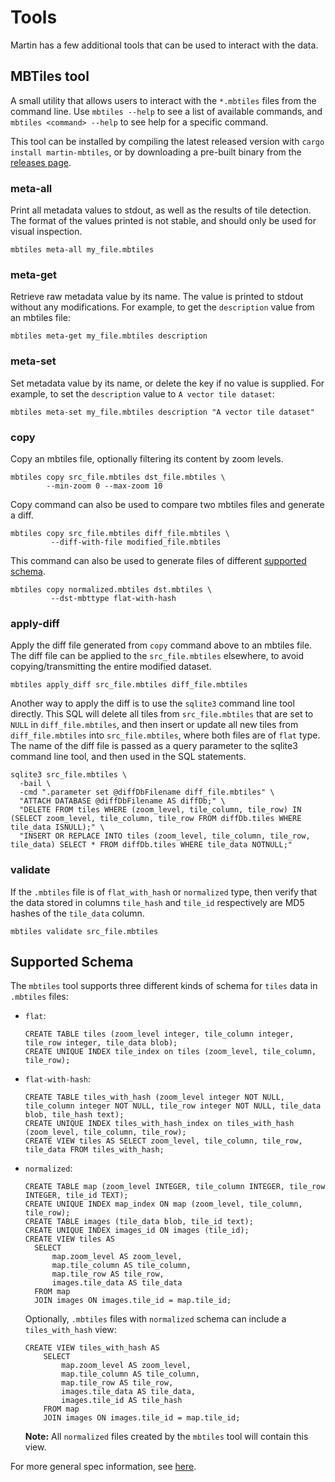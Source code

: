 # Tools

Martin has a few additional tools that can be used to interact with the data.

## MBTiles tool
A small utility that allows users to interact with the `*.mbtiles` files from the command line. Use `mbtiles --help` to see a list of available commands, and `mbtiles <command> --help` to see help for a specific command.

This tool can be installed by compiling the latest released version with `cargo install martin-mbtiles`, or by downloading a pre-built binary from the [releases page](https://github.com/maplibre/martin/releases/latest).

### meta-all
Print all metadata values to stdout, as well as the results of tile detection. The format of the values printed is not stable, and should only be used for visual inspection.

```shell
mbtiles meta-all my_file.mbtiles
```

### meta-get
Retrieve raw metadata value by its name. The value is printed to stdout without any modifications.  For example, to get the `description` value from an mbtiles file:

```shell
mbtiles meta-get my_file.mbtiles description
```

### meta-set
Set metadata value by its name, or delete the key if no value is supplied. For example, to set the `description` value to `A vector tile dataset`:

```shell
mbtiles meta-set my_file.mbtiles description "A vector tile dataset"
```

### copy
Copy an mbtiles file, optionally filtering its content by zoom levels.

```shell
mbtiles copy src_file.mbtiles dst_file.mbtiles \
        --min-zoom 0 --max-zoom 10
```

Copy command can also be used to compare two mbtiles files and generate a diff.
```shell
mbtiles copy src_file.mbtiles diff_file.mbtiles \
         --diff-with-file modified_file.mbtiles
```

This command can also be used to generate files of different [supported schema](##supported-schema).
```shell
mbtiles copy normalized.mbtiles dst.mbtiles \
         --dst-mbttype flat-with-hash
```
### apply-diff
Apply the diff file generated from `copy` command above to an mbtiles file. The diff file can be applied to the `src_file.mbtiles` elsewhere, to avoid copying/transmitting the entire modified dataset.
```shell
mbtiles apply_diff src_file.mbtiles diff_file.mbtiles
```

Another way to apply the diff is to use the `sqlite3` command line tool directly. This SQL will delete all tiles from `src_file.mbtiles` that are set to `NULL` in `diff_file.mbtiles`, and then insert or update all new tiles from `diff_file.mbtiles` into `src_file.mbtiles`, where both files are of `flat` type. The name of the diff file is passed as a query parameter to the sqlite3 command line tool, and then used in the SQL statements.
```shell
sqlite3 src_file.mbtiles \
  -bail \
  -cmd ".parameter set @diffDbFilename diff_file.mbtiles" \
  "ATTACH DATABASE @diffDbFilename AS diffDb;" \
  "DELETE FROM tiles WHERE (zoom_level, tile_column, tile_row) IN (SELECT zoom_level, tile_column, tile_row FROM diffDb.tiles WHERE tile_data ISNULL);" \
  "INSERT OR REPLACE INTO tiles (zoom_level, tile_column, tile_row, tile_data) SELECT * FROM diffDb.tiles WHERE tile_data NOTNULL;"
```

### validate
If the `.mbtiles` file is of `flat_with_hash` or `normalized` type, then verify that the data stored in columns `tile_hash` and `tile_id` respectively are MD5 hashes of the `tile_data` column.
```shell
mbtiles validate src_file.mbtiles
```

## Supported Schema
The `mbtiles` tool supports three different kinds of schema for `tiles` data in `.mbtiles` files:

- `flat`:
    ```
    CREATE TABLE tiles (zoom_level integer, tile_column integer, tile_row integer, tile_data blob);
    CREATE UNIQUE INDEX tile_index on tiles (zoom_level, tile_column, tile_row);
    ```
- `flat-with-hash`:
    ```
    CREATE TABLE tiles_with_hash (zoom_level integer NOT NULL, tile_column integer NOT NULL, tile_row integer NOT NULL, tile_data blob, tile_hash text);
    CREATE UNIQUE INDEX tiles_with_hash_index on tiles_with_hash (zoom_level, tile_column, tile_row);
    CREATE VIEW tiles AS SELECT zoom_level, tile_column, tile_row, tile_data FROM tiles_with_hash;
    ```
- `normalized`:
    ```
    CREATE TABLE map (zoom_level INTEGER, tile_column INTEGER, tile_row INTEGER, tile_id TEXT);
    CREATE UNIQUE INDEX map_index ON map (zoom_level, tile_column, tile_row);
    CREATE TABLE images (tile_data blob, tile_id text);
    CREATE UNIQUE INDEX images_id ON images (tile_id);
    CREATE VIEW tiles AS
      SELECT
          map.zoom_level AS zoom_level,
          map.tile_column AS tile_column,
          map.tile_row AS tile_row,
          images.tile_data AS tile_data
      FROM map
      JOIN images ON images.tile_id = map.tile_id;
    ```
  Optionally, `.mbtiles` files with `normalized` schema can include a `tiles_with_hash` view:
  ```
  CREATE VIEW tiles_with_hash AS
      SELECT
          map.zoom_level AS zoom_level,
          map.tile_column AS tile_column,
          map.tile_row AS tile_row,
          images.tile_data AS tile_data,
          images.tile_id AS tile_hash
      FROM map
      JOIN images ON images.tile_id = map.tile_id;
  ```
  **__Note:__** All `normalized` files created by the `mbtiles` tool will contain this view.

For more general spec information, see [here](https://github.com/mapbox/mbtiles-spec#readme).
